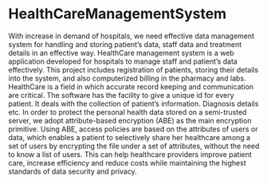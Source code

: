 # HealthCareManagementSystem
With increase in demand of hospitals, we need effective data management 
system for handling and storing patient’s data, staff data and treatment details in an 
effective way. HealthCare management system is a web application developed for hospitals 
to manage staff and patient’s data effectively. This project includes registration of patients, 
storing their details into the system, and also computerized billing in the pharmacy and labs. 
HealthCare is a field in which accurate record keeping and communication are critical. The
software has the facility to give a unique id for every patient. It deals with the collection of 
patient’s information. Diagnosis details etc. In order to protect the personal health data
stored on a semi-trusted server, we adopt attribute-based encryption (ABE) as the main 
encryption primitive. Using ABE, access policies are based on the attributes of users or data, 
which enables a patient to selectively share her healthcare among a set of users by 
encrypting the file under a set of attributes, without the need to know a list of users. This 
can help healthcare providers improve patient care, increase efficiency and reduce costs 
while maintaining the highest standards of data security and privacy.
